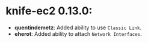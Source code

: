 <!---
This file is reset every time a new release is done. The contents of this file are for the currently unreleased version.

Example Contribution:
* **kalistec**: Improved file resource greatly.
-->
# knife-ec2 0.13.0:

* **quentindemetz**: Added ability to use `Classic Link`.
* **eherot**: Added ability to attach `Network Interfaces`.
